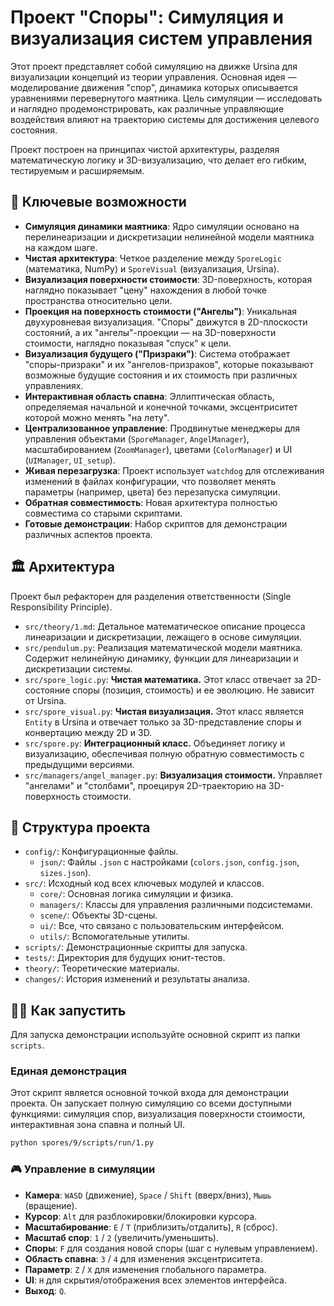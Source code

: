# Проект "Споры": Симуляция и визуализация систем управления

Этот проект представляет собой симуляцию на движке Ursina для визуализации концепций из теории управления. Основная идея — моделирование движения "спор", динамика которых описывается уравнениями перевернутого маятника. Цель симуляции — исследовать и наглядно продемонстрировать, как различные управляющие воздействия влияют на траекторию системы для достижения целевого состояния.

Проект построен на принципах чистой архитектуры, разделяя математическую логику и 3D-визуализацию, что делает его гибким, тестируемым и расширяемым.

## 🚀 Ключевые возможности

-   **Симуляция динамики маятника**: Ядро симуляции основано на перелинеаризации и дискретизации нелинейной модели маятника на каждом шаге.
-   **Чистая архитектура**: Четкое разделение между `SporeLogic` (математика, NumPy) и `SporeVisual` (визуализация, Ursina).
-   **Визуализация поверхности стоимости**: 3D-поверхность, которая наглядно показывает "цену" нахождения в любой точке пространства относительно цели.
-   **Проекция на поверхность стоимости ("Ангелы")**: Уникальная двухуровневая визуализация. "Споры" движутся в 2D-плоскости состояний, а их "ангелы"-проекции — на 3D-поверхности стоимости, наглядно показывая "спуск" к цели.
-   **Визуализация будущего ("Призраки")**: Система отображает "споры-призраки" и их "ангелов-призраков", которые показывают возможные будущие состояния и их стоимость при различных управлениях.
-   **Интерактивная область спавна**: Эллиптическая область, определяемая начальной и конечной точками, эксцентриситет которой можно менять "на лету".
-   **Централизованное управление**: Продвинутые менеджеры для управления объектами (`SporeManager`, `AngelManager`), масштабированием (`ZoomManager`), цветами (`ColorManager`) и UI (`UIManager`, `UI_setup`).
-   **Живая перезагрузка**: Проект использует `watchdog` для отслеживания изменений в файлах конфигурации, что позволяет менять параметры (например, цвета) без перезапуска симуляции.
-   **Обратная совместимость**: Новая архитектура полностью совместима со старыми скриптами.
-   **Готовые демонстрации**: Набор скриптов для демонстрации различных аспектов проекта.

## 🏛️ Архитектура

Проект был рефакторен для разделения ответственности (Single Responsibility Principle).

-   `src/theory/1.md`: Детальное математическое описание процесса линеаризации и дискретизации, лежащего в основе симуляции.
-   `src/pendulum.py`: Реализация математической модели маятника. Содержит нелинейную динамику, функции для линеаризации и дискретизации системы.
-   `src/spore_logic.py`: **Чистая математика.** Этот класс отвечает за 2D-состояние споры (позиция, стоимость) и ее эволюцию. Не зависит от Ursina.
-   `src/spore_visual.py`: **Чистая визуализация.** Этот класс является `Entity` в Ursina и отвечает только за 3D-представление споры и конвертацию между 2D и 3D.
-   `src/spore.py`: **Интеграционный класс.** Объединяет логику и визуализацию, обеспечивая полную обратную совместимость с предыдущими версиями.
-   `src/managers/angel_manager.py`: **Визуализация стоимости.** Управляет "ангелами" и "столбами", проецируя 2D-траекторию на 3D-поверхность стоимости.

## 📂 Структура проекта

-   `config/`: Конфигурационные файлы.
    -   `json/`: Файлы `.json` с настройками (`colors.json`, `config.json`, `sizes.json`).
-   `src/`: Исходный код всех ключевых модулей и классов.
    -   `core/`: Основная логика симуляции и физика.
    -   `managers/`: Классы для управления различными подсистемами.
    -   `scene/`: Объекты 3D-сцены.
    -   `ui/`: Все, что связано с пользовательским интерфейсом.
    -   `utils/`: Вспомогательные утилиты.
-   `scripts/`: Демонстрационные скрипты для запуска.
-   `tests/`: Директория для будущих юнит-тестов.
-   `theory/`: Теоретические материалы.
-   `changes/`: История изменений и результаты анализа.

## 🏃‍♀️ Как запустить

Для запуска демонстрации используйте основной скрипт из папки `scripts`.

### Единая демонстрация

Этот скрипт является основной точкой входа для демонстрации проекта. Он запускает полную симуляцию со всеми доступными функциями: симуляция спор, визуализация поверхности стоимости, интерактивная зона спавна и полный UI.

```bash
python spores/9/scripts/run/1.py
```

### 🎮 Управление в симуляции

-   **Камера**: `WASD` (движение), `Space` / `Shift` (вверх/вниз), `Мышь` (вращение).
-   **Курсор**: `Alt` для разблокировки/блокировки курсора.
-   **Масштабирование**: `E` / `T` (приблизить/отдалить), `R` (сброс).
-   **Масштаб спор**: `1` / `2` (увеличить/уменьшить).
-   **Споры**: `F` для создания новой споры (шаг с нулевым управлением).
-   **Область спавна**: `3` / `4` для изменения эксцентриситета.
-   **Параметр**: `Z` / `X` для изменения глобального параметра.
-   **UI**: `H` для скрытия/отображения всех элементов интерфейса.
-   **Выход**: `Q`. 